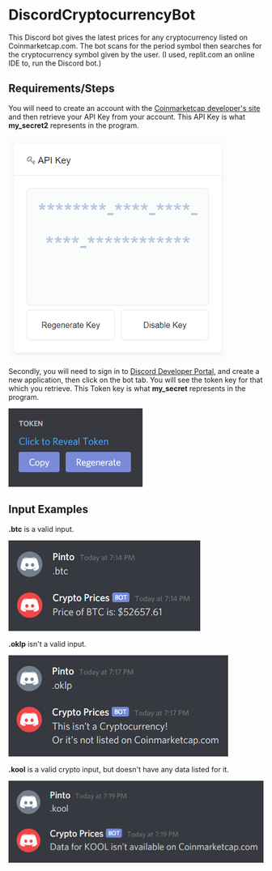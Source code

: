 # DiscordCryptocurrencyBot
This Discord bot gives the latest prices for any cryptocurrency listed on Coinmarketcap.com.
The bot scans for the period symbol then searches for the cryptocurrency symbol given by the user. (I used, replit.com an online IDE to, run the Discord bot.)


## Requirements/Steps
You will need to create an account with the [Coinmarketcap developer's site](https://coinmarketcap.com/api/) and then retrieve your API Key from your account. This API Key is what **my_secret2** represents in the program.

![](images/CoinmarketcapAPI_Key.PNG)

Secondly, you will need to sign in to [Discord Developer Portal](https://discord.com/developers/applications), and create a new application, then click on the bot tab. You will see the token key for that which you retrieve. This Token key is what **my_secret** represents in the program.

![](images/DiscordToken.PNG)


## Input Examples

**.btc** is a valid input.

![](images/WorkingExample.PNG)

**.oklp** isn't a valid input.

![](images/NotListedMessage.PNG)

**.kool** is a valid crypto input, but doesn't have any data listed for it.

![](images/NoDataListedMessage.PNG)
